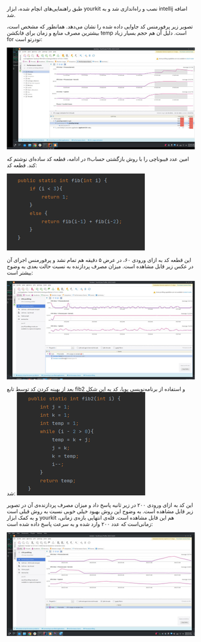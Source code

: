 طبق راهنمایی‌های انچام شده، ابزار yourkit نصب و راه‌اندازی شد و به intellij اضافه شد.

تصویر زیر پرفورمنس کد جاوایی داده شده را نشان می‌دهد. همانطور که مشخص است، بیشترین مصرف منابع و زمان برای فانکشن temp است. دلیل آن هم حجم بسیار زیاد for تودرتو است:

![](static/img.png)

در ادامه، قطعه کد ساده‌ای نوشتم که nامین عدد فیبوناچی را با روش بازگشتی حساب کند. قطعه کد:

![](static/img_3.png)

این قطعه کد به ازای ورودی ۶۰، در عرض ۵ دقیقه هم تمام نشد و پرفورمنس اجرای آن در عکس زیر قابل مشاهده است. میزان مصرف پردازنده به نسبت حالت بعدی به وضوح بیشتر است:

![](static/img_1.png)

بعد از بهینه کردن کد توسط تابع fib2 و استفاده از برنامه‌نویسی پویا، کد به این شکل شد:
![](static/img_4.png)

این کد به ازای ورودی ۲۰۰ در زیر ثانیه پاسخ داد و میزان مصرف پردازنده‌ی آن در تصویر زیر قابل مشاهده است. به وضوح این روش بهبود خیلی خوبی نسبت به روش قبلی است و به کمک ابزار yourkit هم این قابل مشاهده است. قله‌ی انتهایی بازه‌ی زمانی، زمانی‌است که عدد ۲۰۰ وارد شده و به سرعت پاسخ داده شده است:

![](static/img_2.png)